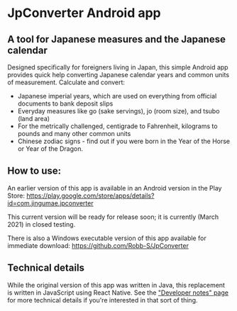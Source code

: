 # JpConverter Android app

## A tool for Japanese measures and the Japanese calendar

Designed specifically for foreigners living in Japan, this simple Android app provides quick help converting Japanese calendar years and common units of measurement. Calculate and convert:

- Japanese imperial years, which are used on everything from official documents to bank deposit slips
- Everyday measures like go (sake servings), jo (room size), and tsubo (land area)
- For the metrically challenged, centigrade to Fahrenheit, kilograms to pounds and many other common units
- Chinese zodiac signs - find out if you were born in the Year of the Horse or Year of the Dragon. 


## How to use:

An earlier version of this app is available in an Android version in the Play Store: https://play.google.com/store/apps/details?id=com.jingumae.jpconverter

This current version will be ready for release soon; it is currently (March 2021) in closed testing.

There is also a Windows executable version of this app available for immediate download: https://github.com/Robb-S/JpConverter



## Technical details

While the original version of this app was written in Java, this replacement is written in JavaScript using React Native.  See the ["Developer notes" page](./about.md) for more technical details if you're interested in that sort of thing.


